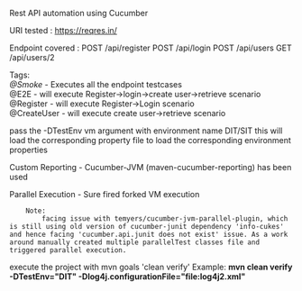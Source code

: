 Rest API automation using Cucumber

URI tested : https://reqres.in/

Endpoint covered :
	POST	/api/register
	POST	/api/login 
	POST	/api/users
	GET		/api/users/2

Tags:<br>
	<i>@Smoke<default></i>		-	Executes all the endpoint testcases <br>
	@E2E				-	will execute Register->login->create user->retrieve scenario<br>
	@Register			-	will execute Register->Login scenario<br>
	@CreateUser			-	will execute create user->retrieve scenario<br>
	
pass the -DTestEnv vm argument with environment name DIT/SIT this will load the corresponding property file to load the corresponding environment properties

Custom Reporting - Cucumber-JVM (maven-cucumber-reporting) has been used

Parallel Execution - Sure fired forked VM execution

		Note:	
			facing issue with temyers/cucumber-jvm-parallel-plugin, which is still using old version of cucumber-junit dependency 'info-cukes' and hence facing 'cucumber.api.junit does not exist' issue. As a work around manually created multiple parallelTest classes file and triggered parallel execution.
			
execute the project with mvn goals 'clean verify' Example: <b>mvn clean verify -DTestEnv="DIT" -Dlog4j.configurationFile="file:log4j2.xml"</b>


			